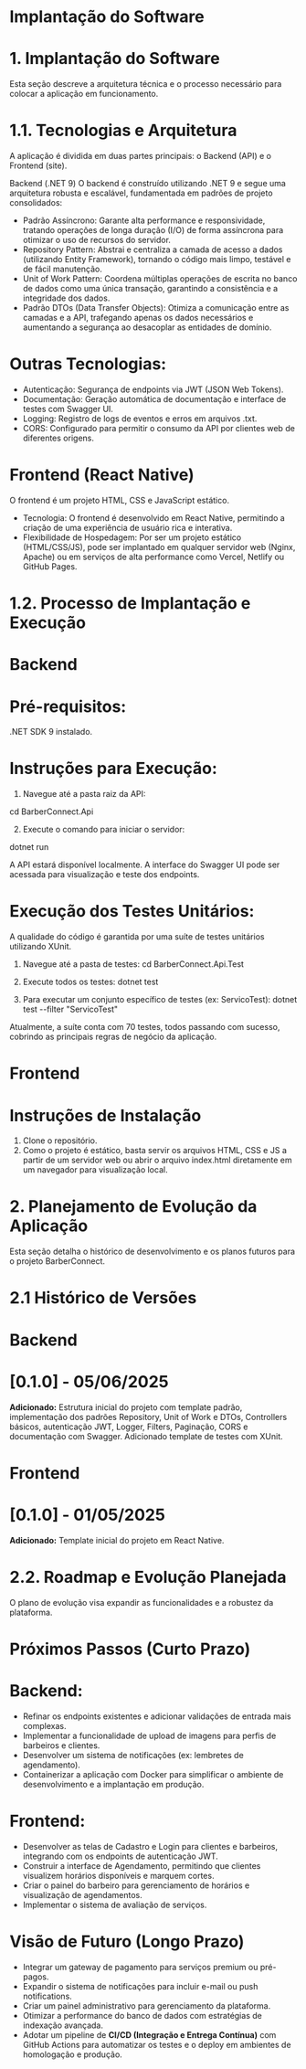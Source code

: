 # Implantação do Software

# 1. Implantação do Software 
Esta seção descreve a arquitetura técnica e o processo necessário para colocar a aplicação em funcionamento.

# 1.1. Tecnologias e Arquitetura
A aplicação é dividida em duas partes principais: o Backend (API) e o Frontend (site).

Backend (.NET 9)
O backend é construído utilizando .NET 9 e segue uma arquitetura robusta e escalável, fundamentada em padrões de projeto consolidados:

- Padrão Assíncrono: Garante alta performance e responsividade, tratando operações de longa duração (I/O) de forma assíncrona para otimizar o uso de recursos do servidor.
- Repository Pattern: Abstrai e centraliza a camada de acesso a dados (utilizando Entity Framework), tornando o código mais limpo, testável e de fácil manutenção.
- Unit of Work Pattern: Coordena múltiplas operações de escrita no banco de dados como uma única transação, garantindo a consistência e a integridade dos dados.
- Padrão DTOs (Data Transfer Objects): Otimiza a comunicação entre as camadas e a API, trafegando apenas os dados necessários e aumentando a segurança ao desacoplar as entidades de domínio.
# Outras Tecnologias:
- Autenticação: Segurança de endpoints via JWT (JSON Web Tokens).
- Documentação: Geração automática de documentação e interface de testes com Swagger UI.
- Logging: Registro de logs de eventos e erros em arquivos .txt.
- CORS: Configurado para permitir o consumo da API por clientes web de diferentes origens.
# Frontend (React Native)
O frontend é um projeto HTML, CSS e JavaScript estático.
- Tecnologia: O frontend é desenvolvido em React Native, permitindo a criação de uma experiência de usuário rica e interativa.
- Flexibilidade de Hospedagem: Por ser um projeto estático (HTML/CSS/JS), pode ser implantado em qualquer servidor web (Nginx, Apache) ou em serviços de alta performance como Vercel, Netlify ou GitHub Pages.
# 1.2. Processo de Implantação e Execução
# Backend
# Pré-requisitos:

.NET SDK 9 instalado.
# Instruções para Execução:

1. Navegue até a pasta raiz da API:
   
cd BarberConnect.Api

2. Execute o comando para iniciar o servidor:
   
dotnet run

A API estará disponível localmente. A interface do Swagger UI pode ser acessada para visualização e teste dos endpoints.

# Execução dos Testes Unitários:
A qualidade do código é garantida por uma suíte de testes unitários utilizando XUnit.

1. Navegue até a pasta de testes:
  cd BarberConnect.Api.Test

2. Execute todos os testes:
 dotnet test

3. Para executar um conjunto específico de testes (ex: ServicoTest):
 dotnet test --filter "ServicoTest"

Atualmente, a suíte conta com 70 testes, todos passando com sucesso, cobrindo as principais regras de negócio da aplicação.

# Frontend
# Instruções de Instalação
1. Clone o repositório.
2. Como o projeto é estático, basta servir os arquivos HTML, CSS e JS a partir de um servidor web ou abrir o arquivo index.html diretamente em um navegador para visualização local.

# 2. Planejamento de Evolução da Aplicação
Esta seção detalha o histórico de desenvolvimento e os planos futuros para o projeto BarberConnect.

# 2.1 Histórico de Versões

# Backend

# [0.1.0] - 05/06/2025

**Adicionado:** Estrutura inicial do projeto com template padrão, implementação dos padrões Repository, Unit of Work e DTOs, Controllers básicos, autenticação JWT, Logger, Filters, Paginação, CORS e documentação com Swagger. Adicionado template de testes com XUnit.

# Frontend

# [0.1.0] - 01/05/2025

**Adicionado:** Template inicial do projeto em React Native.

# 2.2. Roadmap e Evolução Planejada
O plano de evolução visa expandir as funcionalidades e a robustez da plataforma.

# Próximos Passos (Curto Prazo)
# Backend:
- Refinar os endpoints existentes e adicionar validações de entrada mais complexas.
- Implementar a funcionalidade de upload de imagens para perfis de barbeiros e clientes.
- Desenvolver um sistema de notificações (ex: lembretes de agendamento).
- Containerizar a aplicação com Docker para simplificar o ambiente de desenvolvimento e a implantação em produção.
  
# Frontend:
- Desenvolver as telas de Cadastro e Login para clientes e barbeiros, integrando com os endpoints de autenticação JWT.
- Construir a interface de Agendamento, permitindo que clientes visualizem horários disponíveis e marquem cortes.
- Criar o painel do barbeiro para gerenciamento de horários e visualização de agendamentos.
- Implementar o sistema de avaliação de serviços.

# Visão de Futuro (Longo Prazo)
- Integrar um gateway de pagamento para serviços premium ou pré-pagos.
- Expandir o sistema de notificações para incluir e-mail ou push notifications.
- Criar um painel administrativo para gerenciamento da plataforma.
- Otimizar a performance do banco de dados com estratégias de indexação avançada.
- Adotar um pipeline de **CI/CD (Integração e Entrega Contínua)** com GitHub Actions para automatizar os testes e o deploy em ambientes de homologação e produção.
